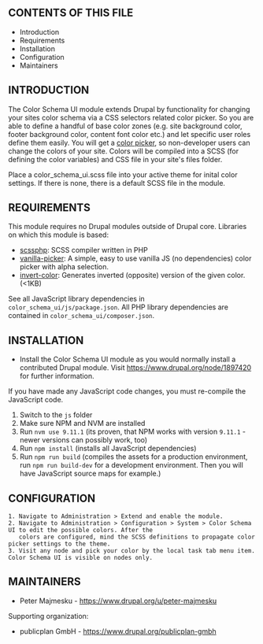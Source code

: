 CONTENTS OF THIS FILE
---------------------

 * Introduction
 * Requirements
 * Installation
 * Configuration
 * Maintainers

INTRODUCTION
------------

The Color Schema UI module extends Drupal by functionality for changing your sites color schema via a CSS selectors 
related color picker. So you are able to define a handful of base color zones (e.g. site background color, footer
background color, content font color etc.) and let specific user roles define them easily. You will get a 
[color picker](https://vanilla-picker.js.org/), so non-developer users can change the colors of your site. Colors will 
be compiled into a SCSS (for defining the color variables) and CSS file in your site's files folder.

Place a color_schema_ui.scss file into your active theme for inital color settings. If there is none, there is a default
SCSS file in the module.

REQUIREMENTS
------------

This module requires no Drupal modules outside of Drupal core. Libraries on which this module is based:
* [scssphp](https://github.com/leafo/scssphp): SCSS compiler written in PHP
* [vanilla-picker](https://vanilla-picker.js.org/): A simple, easy to use vanilla JS (no dependencies) color picker 
  with alpha selection.
* [invert-color](https://github.com/onury/invert-color): Generates inverted (opposite) version of the given color. (<1KB)

See all JavaScript library dependencies in `color_schema_ui/js/package.json`. All PHP library
dependencies are contained in `color_schema_ui/composer.json`.

INSTALLATION
------------

 * Install the Color Schema UI module as you would normally install a
   contributed Drupal module. Visit https://www.drupal.org/node/1897420 for
   further information.
   
If you have made any JavaScript code changes, you must re-compile the JavaScript code.
1. Switch to the `js` folder
2. Make sure NPM and NVM are installed
3. Run `nvm use 9.11.1` (its proven, that NPM works with version `9.11.1` - newer versions can possibly work, too)
4. Run `npm install` (installs all JavaScript dependencies)
5. Run `npm run build` (compiles the assets for a production environment, run `npm run build-dev` for a development
environment. Then you will have JavaScript source maps for example.)

CONFIGURATION
-------------

    1. Navigate to Administration > Extend and enable the module.
    2. Navigate to Administration > Configuration > System > Color Schema UI to edit the possible colors. After the
       colors are configured, mind the SCSS definitions to propagate color picker settings to the theme.
    3. Visit any node and pick your color by the local task tab menu item. Color Schema UI is visible on nodes only.

MAINTAINERS
-----------

 * Peter Majmesku - https://www.drupal.org/u/peter-majmesku

Supporting organization:

 * publicplan GmbH - https://www.drupal.org/publicplan-gmbh
